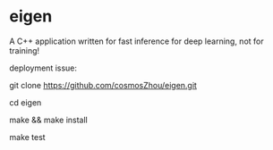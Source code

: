 # eigen
A C++ application written for fast inference for deep learning, not for training!

deployment issue:

git clone https://github.com/cosmosZhou/eigen.git

cd eigen

make && make install

make test
